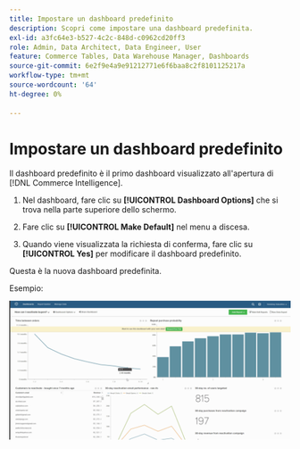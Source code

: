 ```yaml
---
title: Impostare un dashboard predefinito
description: Scopri come impostare una dashboard predefinita.
exl-id: a3fc64e3-b527-4c2c-848d-c0962cd20ff3
role: Admin, Data Architect, Data Engineer, User
feature: Commerce Tables, Data Warehouse Manager, Dashboards
source-git-commit: 6e2f9e4a9e91212771e6f6baa8c2f8101125217a
workflow-type: tm+mt
source-wordcount: '64'
ht-degree: 0%

---
```


# Impostare un dashboard predefinito

Il dashboard predefinito è il primo dashboard visualizzato all&#39;apertura di [!DNL Commerce Intelligence].

1. Nel dashboard, fare clic su **[!UICONTROL Dashboard Options]** che si trova nella parte superiore dello schermo.

1. Fare clic su **[!UICONTROL Make Default]** nel menu a discesa.

1. Quando viene visualizzata la richiesta di conferma, fare clic su **[!UICONTROL Yes]** per modificare il dashboard predefinito.

Questa è la nuova dashboard predefinita.

Esempio:

![dashboard predefinito](../../assets/default_dashboard.gif)

